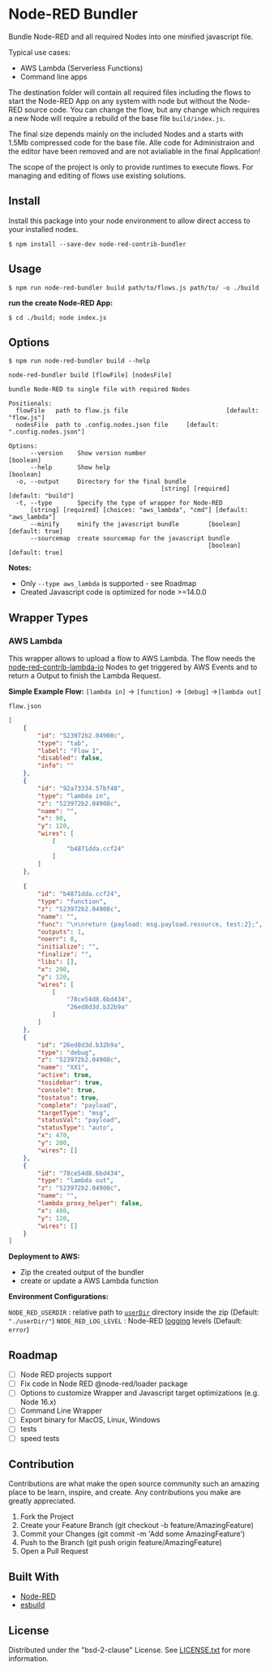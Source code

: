 # Node-RED Bundler 

Bundle Node-RED and all required Nodes into one minified javascript file.

Typical use cases:
* AWS Lambda (Serverless Functions)
* Command line apps

The destination folder will contain all required files including the flows to start the Node-RED App on any system with node but without the Node-RED source code. You can change the flow, but any change which requires a new Node will require a rebuild of the base file `build/index.js`.

The final size depends mainly on the included Nodes and a starts with 1.5Mb compressed code for the base file. Alle code for Administraion and the editor have been removed and are not avialiable in the final Application!

The scope of the project is only to provide runtimes to execute flows. For managing and editing of flows use existing solutions.

## Install

Install this package into your node environment to allow direct access to your installed nodes.

    $ npm install --save-dev node-red-contrib-bundler

## Usage

    $ npm run node-red-bundler build path/to/flows.js path/to/ -o ./build


**run the create Node-RED App:**

    $ cd ./build; node index.js

## Options

    $ npm run node-red-bundler build --help

```
node-red-bundler build [flowFile] [nodesFile]

bundle Node-RED to single file with required Nodes

Positionals:
  flowFile   path to flow.js file                           [default: "flow.js"]
  nodesFile  path to .config.nodes.json file     [default: ".config.nodes.json"]

Options:
      --version    Show version number                                 [boolean]
      --help       Show help                                           [boolean]
  -o, --output     Directory for the final bundle
                                          [string] [required] [default: "build"]
  -t, --type       Specify the type of wrapper for Node-RED
      [string] [required] [choices: "aws_lambda", "cmd"] [default: "aws_lambda"]
      --minify     minify the javascript bundle        [boolean] [default: true]
      --sourcemap  create sourcemap for the javascript bundle
                                                       [boolean] [default: true]

```

**Notes:** 
 * Only `--type aws_lambda` is supported - see Roadmap
 * Created Javascript code is optimized for node >=14.0.0

## Wrapper Types

### AWS Lambda

This wrapper allows to upload a flow to AWS Lambda. The flow needs the [node-red-contrib-lambda-io](https://flows.nodered.org/node/node-red-contrib-lambda-io) Nodes to get triggered by AWS Events and to return a Output to finish the Lambda Request.

**Simple Example Flow:**
`[lambda in]` -> `[function]` -> `[debug]` ->`[lambda out]`

`flow.json`
```json
[
    {
        "id": "523972b2.04908c",
        "type": "tab",
        "label": "Flow 1",
        "disabled": false,
        "info": ""
    },
    {
        "id": "92a73334.57bf48",
        "type": "lambda in",
        "z": "523972b2.04908c",
        "name": "",
        "x": 90,
        "y": 120,
        "wires": [
            [
                "b4871dda.ccf24"
            ]
        ]
    },
    
    {
        "id": "b4871dda.ccf24",
        "type": "function",
        "z": "523972b2.04908c",
        "name": "",
        "func": "\n\nreturn {payload: msg.payload.resource, test:2};",
        "outputs": 1,
        "noerr": 0,
        "initialize": "",
        "finalize": "",
        "libs": [],
        "x": 290,
        "y": 120,
        "wires": [
            [
                "78ce54d8.6bd434",
                "26ed8d3d.b32b9a"
            ]
        ]
    },
    {
        "id": "26ed8d3d.b32b9a",
        "type": "debug",
        "z": "523972b2.04908c",
        "name": "XX1",
        "active": true,
        "tosidebar": true,
        "console": true,
        "tostatus": true,
        "complete": "payload",
        "targetType": "msg",
        "statusVal": "payload",
        "statusType": "auto",
        "x": 470,
        "y": 200,
        "wires": []
    },
    {
        "id": "78ce54d8.6bd434",
        "type": "lambda out",
        "z": "523972b2.04908c",
        "name": "",
        "lambda_proxy_helper": false,
        "x": 480,
        "y": 120,
        "wires": []
    }
]
```

**Deployment to AWS:**

* Zip the created output of the bundler
* create or update a AWS Lambda function

**Environment Configurations:**

`NODE_RED_USERDIR` : relative path to [`userDir`](https://nodered.org/docs/user-guide/runtime/configuration) directory inside the zip (Default: `"./userDir/"`)
`NODE_RED_LOG_LEVEL` : Node-RED [logging](https://nodered.org/docs/user-guide/runtime/logging) levels (Default: `error`)


## Roadmap

 - [ ] Node RED projects support
 - [ ] Fix code in Node RED @node-red/loader package
 - [ ] Options to customize Wrapper and Javascript target optimizations (e.g. Node 16.x)
 - [ ] Command Line Wrapper
 - [ ] Export binary for MacOS, Linux, Windows
 - [ ] tests
 - [ ] speed tests

## Contribution

Contributions are what make the open source community such an amazing place to be learn, inspire, and create. Any contributions you make are greatly appreciated.

1. Fork the Project
1. Create your Feature Branch (git checkout -b feature/AmazingFeature)
1. Commit your Changes (git commit -m 'Add some AmazingFeature')
1. Push to the Branch (git push origin feature/AmazingFeature)
1. Open a Pull Request

## Built With

- [Node-RED](https://nodered.org)
- [esbuild](https://esbuild.github.io)

## License

Distributed under the "bsd-2-clause" License. See [LICENSE.txt](LICENSE.txt) for more information.
